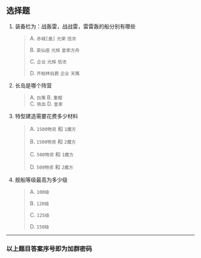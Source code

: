## 选择题
1. 装备栏为：战轰雷，战战雷，雷雷轰的船分别有哪些
    > A. `赤城[凰]` `光荣` `信浓`  
    >
    > B. `英仙座` `光辉` `皇家方舟`  
    >
    > C. `企业` `光辉` `信浓`  
    >
    > D. `齐柏林伯爵` `企业` `天鹰`  

1. 长岛是哪个阵营
    > A. `白鹰`  B. `重樱`  
    > C. `铁血`  D. `皇家`  

1. 特型建造需要花费多少材料
    > A. `1500物资` 和 `1魔方`  
    >
    > B. `1500物资` 和 `2魔方`  
    >
    > C. `500物资` 和 `1魔方`  
    >
    > D. `500物资` 和 `2魔方`  
    
1. 舰船等级最高为多少级
    > A. `100级`
    >
    > B. `120级`
    >
    > C. `125级`
    >
    > D. `150级`
---
### 以上题目答案序号即为加群密码
